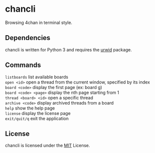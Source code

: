 chancli
=======
Browsing 4chan in terminal style.

## Dependencies
chancli is written for Python 3 and requires the [urwid](https://pypi.python.org/pypi/urwid/) package.

## Commands
`listboards` list available boards                
`open <id>` open a thread from the current window, specified by its index                      
`board <code>` display the first page (ex: board g)                      
`board <code> <page>` display the nth page starting from 1                      
`thread <board> <id>` open a specific thread                      
`archive <code>` display archived threads from a board                      
`help` show the help page                      
`license` display the license page                      
`exit/quit/q` exit the application

## License
chancli is licensed under the [MIT](http://opensource.org/licenses/MIT) License.
